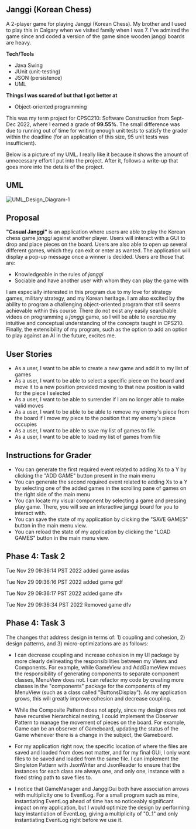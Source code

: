## Janggi (Korean Chess) 

A 2-player game for playing Janggi (Korean Chess). My brother and I used to play this in Calgary when we
visited family when I was 7. I've admired the game since and coded a version of the game since 
wooden janggi boards are heavy.

**Tech/Tools**
- Java Swing 
- JUnit (unit-testing)
- JSON (persistence)
- UML

**Things I was scared of but that I got better at**
- Object-oriented programming

This was my term project for CPSC210: Software Construction from Sept-Dec 2022, where I earned a grade of **99.55%**. The small difference 
was due to running out of time for writing enough unit tests to satisfy the grader within the deadline (for an application 
of this size, 95 unit tests was insufficient).

Below is a picture of my UML. I really like it because it shows the amount of unnecessary effort I put into
the project. After it, follows a write-up that goes more into the details of the project.

## UML

![UML_Design_Diagram-1](https://user-images.githubusercontent.com/71617542/214977260-c0a6c28e-92ba-43a4-89c9-60d8a97ba0a1.png)


## Proposal 

**"Casual Janggi"** is an application where users are
able to play the Korean chess game *janggi* against 
another player. Users will interact with a 
GUI to drop and place pieces on the board. Users are also
able to open up several different games, which they can exit 
or enter as wanted. The
application will display a pop-up message 
once a winner is decided. Users are those that are:

- Knowledgeable in the rules of 
*janggi*
- Sociable and have another user with whom they 
can play the game with

I am especially interested in this program due 
to my love for strategy games, military 
strategy, and my Korean heritage. I am also
excited by the ability to program a challenging
object-oriented program that still seems achievable
within this course. There do not exist 
any easily searchable videos on programming
a *janggi* game, so I will be able to 
exercise my intuitive and conceptual understanding 
of the concepts taught in CPS210. Finally, the 
extensibility of my program, such
as the option to add an option to play
against an AI in the future, excites me. 

## User Stories

- As a user, I want to be able to create a new 
game and add it to my list of games 
- As a user, I want to be able to select a specific
piece on the board and move it to a new position
provided moving to that new position is valid for the
piece I selected
- As a user, I want to be able to surrender
if I am no longer able to make valid moves 
- As a user, I want to be able to be able to remove
my enemy's piece from the board if I move my piece
to the position that my enemy's piece occupies
- As a user, I want to be able to save my list of games 
to file
- As a user, I want to be able to load my list of games 
from file

## Instructions for Grader

- You can generate the first required event related to adding Xs to a Y by clicking 
the "ADD GAME" button present in the main menu
- You can generate the second required event related to adding Xs to a Y by selecting one of the 
added games in the scrolling pane of games on the right side of the main menu
- You can locate my visual component by selecting a game and pressing play game. There, 
you will see an interactive janggi board for you to interact with.
- You can save the state of my application by clicking the "SAVE GAMES" button in the 
main menu view.
- You can reload the state of my application by clicking the "LOAD GAMES" button in the 
main menu view.

## Phase 4: Task 2
 
Tue Nov 29 09:36:14 PST 2022
added game asdas

Tue Nov 29 09:36:16 PST 2022
added game gdf

Tue Nov 29 09:36:17 PST 2022
added game dfv

Tue Nov 29 09:36:34 PST 2022
Removed game dfv

## Phase 4: Task 3 

The changes that address design in terms of: 1) coupling and 
cohesion, 2) design patterns, and 3) micro-optimizations are as follows: 

- I can decrease coupling and increase cohesion in my UI package by more
clearly delineating the responsibilities between my Views and Components. 
For example, while GameView and AddGameView moves the responsibility of
generating components to separate component classes, MenuView does not.
I can refactor my code by creating more classes in the "components" package
for the components of my MenuView (such as a class called "ButtonsDisplay"). 
As my application grows, this will greatly improve cohesion and decrease coupling. 
 
- While the Composite Pattern does not apply, since my design does not have 
recursive hierarchical nesting, I could implement the Observer Pattern
to manage the movement of pieces on the board. For example, Game can be 
an observer of Gameboard, updating the status of the Game whenever there
is a change in the subject, the Gameboard.
 
- For my application right now, 
the specific location of where the files are saved and loaded from does not matter, 
and for my final GUI, I only want files to be saved and loaded from the 
same file. I can implement the Singleton Pattern with JsonWriter and 
JsonReader to ensure that the instances for each class are always one, and only one, instance with a fixed string path to save files to.
 
- I notice that GameManager and JanggiGui both have association arrows 
with multiplicity one to EventLog. For a small program such as mine, 
instantiating EventLog ahead of time has no noticeably significant 
impact on my application, but I would optimize the design by performing 
lazy instantiation of EventLog, giving a multiplicity of "0..1" and only 
instantiating EventLog right before we use it.
 





